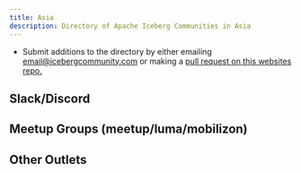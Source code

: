 ```yaml
---
title: Asia
description: Directory of Apache Iceberg Communities in Asia
---
```

- Submit additions to the directory by either emailing email@icebergcommunity.com or making a [pull request on this websites repo.](https://github.com/AlexMercedCoder/iceberg-community)


## Slack/Discord


## Meetup Groups (meetup/luma/mobilizon)


## Other Outlets
